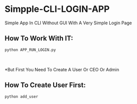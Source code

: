 # Simpple-CLI-LOGIN-APP
Simple App In CLI Without GUI With A  Very Simple Login Page



## How To Work With IT:
  <code>python APP_RUN_LOGIN.py</code><br><br><br>
  
  *But First You Need To Create A User Or CEO Or Admin

## How To Create User First:
  <code>python add_user</code><br><br><br>
